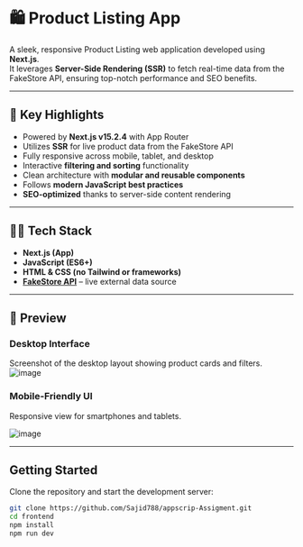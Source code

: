 # 🛍️ Product Listing App

A sleek, responsive Product Listing web application developed using **Next.js**.  
It leverages **Server-Side Rendering (SSR)** to fetch real-time data from the FakeStore API, ensuring top-notch performance and SEO benefits.

---

## 🚀 Key Highlights

-  Powered by **Next.js v15.2.4** with App Router
-  Utilizes **SSR** for live product data from the FakeStore API
-  Fully responsive across mobile, tablet, and desktop
-  Interactive **filtering and sorting** functionality
-  Clean architecture with **modular and reusable components**
-  Follows **modern JavaScript best practices**
-  **SEO-optimized** thanks to server-side content rendering

---

## 🧑‍💻 Tech Stack

- **Next.js (App)**
- **JavaScript (ES6+)**
- **HTML & CSS (no Tailwind or frameworks)**
- **[FakeStore API](https://fakestoreapi.com/)** – live external data source

---

## 📸 Preview

###  Desktop Interface  
Screenshot of the desktop layout showing product cards and filters.
![image](https://github.com/user-attachments/assets/a371a68e-d8c8-495b-9a1f-830721b84667)


###  Mobile-Friendly UI  
Responsive view for smartphones and tablets.

![image](https://github.com/user-attachments/assets/cfebde3c-da59-4b7e-9f79-0f805a0341f9)


---

##  Getting Started

Clone the repository and start the development server:

```bash
git clone https://github.com/Sajid788/appscrip-Assigment.git
cd frontend
npm install
npm run dev
